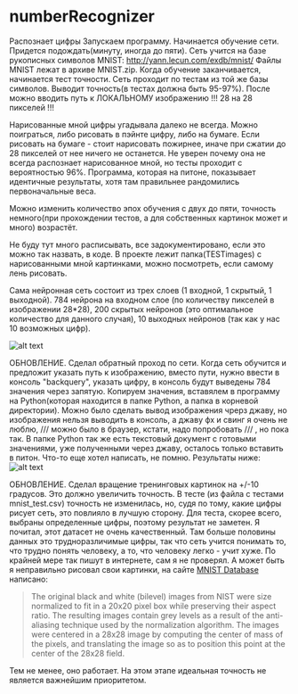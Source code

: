 # numberRecognizer
Распознает цифры 
Запускаем программу.
Начинается обучение сети. Придется подождать(минуту, иногда до пяти).
Сеть учится на базе рукописных символов MNIST: http://yann.lecun.com/exdb/mnist/ 
Файлы MNIST лежат в архиве MNIST.zip. 
Когда обучение заканчивается, начинается тест точности. Сеть проходит по тестам из той же базы символов. Выводит точность(в тестах должна быть 95-97%).
После можно вводить путь к ЛОКАЛЬНОМУ изображению !!! 28 на 28 пикселей !!!

Нарисованные мной цифры угадывала далеко не всегда. Можно поиграться, либо рисовать в пэйнте цифру, либо на бумаге. Если рисовать на бумаге - стоит нарисовать пожирнее, иначе при сжатии до 28 пикселей от нее ничего не останется. Не уверен почему она не всегда распознает нарисованное мной, но тесты проходит с вероятностью 96%. Программа, которая на питоне, показывает идентичные результаты, хотя там правильнее рандомились первоначальные веса.

Можно изменить количество эпох обучения с двух до пяти, точность немного(при прохождении тестов, а для собственных картинок может и много) возрастёт.

Не буду тут много расписывать, все задокументировано, если это можно так назвать, в коде.
В проекте лежит папка(TESTimages) с нарисованными мной картинками, можно посмотреть, если самому лень рисовать.

Сама нейронная сеть состоит из трех слоев (1 входной, 1 скрытый, 1 выходной). 784 нейрона на входном слое (по количеству пикселей в изображении 28*28), 200 скрытых нейронов (это оптимальное количество для данного случая), 10 выходных нейронов (так как у нас 10 возможных цифр).

![alt text](https://pp.userapi.com/c850220/v850220413/1761ff/TDLOKq2ozT8.jpg)

ОБНОВЛЕНИЕ.
Сделал обратный проход по сети. Когда сеть обучится и предложит указать путь к изображению, вместо пути, нужно ввести в консоль "backquery", указать цифру, в консоль будут выведены 784 значения через запятую. Копируем значения, вставялем в программу на Python(которая находится в папке Python, а папка в корневой директории). Можно было сделать вывод изображения чрерз джаву, но изображения нельзя выводить в консоль, а джаву фх и свинг я очень не люблю, /// можно было в браузер, кстати, надо попробовать /// , но пока так. В папке Python так же есть текстовый документ с готовыми значениями, уже полученными через джаву, осталось только вставить в питон. Что-то еще хотел написать, не помню. Результаты ниже:
![alt text](https://pp.userapi.com/c851236/v851236458/1563b5/00bjm6UOQrE.jpg)

ОБНОВЛЕНИЕ. 
Сделал вращение тренинговых картинок на +/-10 градусов. Это должно увеличить точность. В тесте (из файла с тестами mnist_test.csv) точность не изменилась, но, судя по тому, какие цифры рисует сеть, это повлияло в лучшую сторону. Для теста, скорее всего, выбраны определенные цифры, поэтому результат не заметен.
Я почитал, этот датасет не очень качественный. Там больше половины данных это трудноразличимые цифры, так что сеть учится понимать то, что трудно понять человеку, а то, что человеку легко - учит хуже. По крайней мере так пишут в интернете, сам я не проверял. А может быть я неправильно рисовал свои картинки, на сайте [MNIST Database](http://yann.lecun.com/exdb/mnist/) написано:
>The original black and white (bilevel) images from NIST were size normalized to fit in a 20x20 pixel box while preserving their aspect ratio.
>The resulting images contain grey levels as a result of the anti-aliasing technique used by the normalization algorithm.
>The images were centered in a 28x28 image by computing the center of mass of the pixels, and translating the image so as to position this point at the center of the 28x28 field.

Тем не менее, оно работает. На этом этапе идеальная точность не является важнейшим приоритетом.
